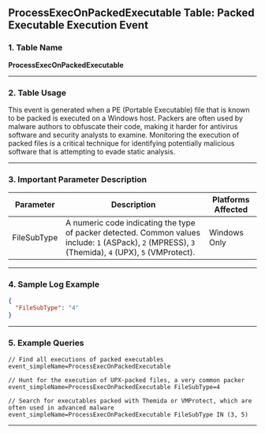 ## ProcessExecOnPackedExecutable Table: Packed Executable Execution Event

### 1. Table Name
**ProcessExecOnPackedExecutable**

---

### 2. Table Usage
This event is generated when a PE (Portable Executable) file that is known to be packed is executed on a Windows host. Packers are often used by malware authors to obfuscate their code, making it harder for antivirus software and security analysts to examine. Monitoring the execution of packed files is a critical technique for identifying potentially malicious software that is attempting to evade static analysis.

---

### 3. Important Parameter Description

| Parameter | Description | Platforms Affected |
|---|---|---|
| FileSubType | A numeric code indicating the type of packer detected. Common values include: `1` (ASPack), `2` (MPRESS), `3` (Themida), `4` (UPX), `5` (VMProtect). | Windows Only |

---

### 4. Sample Log Example

```json
{
  "FileSubType": "4"
}
```
---
### 5. Example Queries
```xql
// Find all executions of packed executables
event_simpleName=ProcessExecOnPackedExecutable

// Hunt for the execution of UPX-packed files, a very common packer
event_simpleName=ProcessExecOnPackedExecutable FileSubType=4

// Search for executables packed with Themida or VMProtect, which are often used in advanced malware
event_simpleName=ProcessExecOnPackedExecutable FileSubType IN (3, 5)
```
---